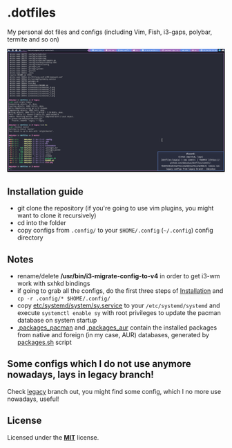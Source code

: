 # .dotfiles

My personal dot files and configs (including Vim, Fish, i3-gaps, polybar, termite and so on)

![My Rice](./rice.png)

## Installation guide

* git clone the repository (if you're going to use vim plugins, you might want to clone it recursively)
* cd into the folder
* copy configs from `.config/` to your `$HOME/.config` (`~/.config`) config directory

## Notes

* rename/delete **/usr/bin/i3-migrate-config-to-v4** in order to get i3-wm work with sxhkd bindings
* if going to grab all the configs, do the first three steps of [Installation](https://github.com/dakyskye/dotfiles/#installation-guide) and `cp -r .config/* $HOME/.config/`
* copy [etc/systemd/system/sy.service](https://github.com/dakyskye/dotfiles/tree/master/etc/system/systemd/sy.service) to your `/etc/systemd/systemd` and execute `systemctl enable sy` with root privileges to update the pacman database on system startup
* [.packages_pacman](https://github.com/dakyskye/dotfiles/tree/master/.packages_pacman) and [.packages_aur](https://github.com/dakyskye/dotfiles/tree/master/.packages_aur) contain the installed packages from native and foreign (in my case, AUR) databases, generated by [packages.sh](https://github.com/dakyskye/dotfiles/tree/master/packages.sh) script


## Some configs which I do not use anymore nowadays, lays in legacy branch!

Check [legacy](https://github.com/dakyskye/dotfiles/tree/legacy) branch out, you might find some config, which I no more use nowadays, useful!

## License
Licensed under the [**MIT**](https://choosealicense.com/licenses/mit/) license.
